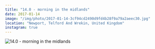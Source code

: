 ```yaml
---
title: "14.0 - morning in the midlands"
date: 2017-01-14
image: "/img/photo/2017-01-14-3cf94cd2490d9fd4b28f9a79a2aeec30.jpg"
location: "Newport, Telford And Wrekin, United Kingdom"
instagram: true
---
```


![14.0 - morning in the midlands](/img/photo/2017-01-14-3cf94cd2490d9fd4b28f9a79a2aeec30.jpg)
